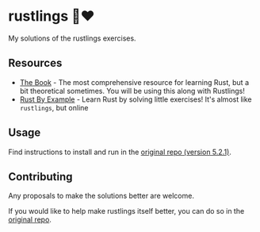# rustlings 🦀❤️

My solutions of the rustlings exercises.

## Resources

- [The Book](https://doc.rust-lang.org/book/index.html) - The most comprehensive resource for learning Rust, but a bit theoretical sometimes. You will be using this along with Rustlings!
- [Rust By Example](https://doc.rust-lang.org/rust-by-example/index.html) - Learn Rust by solving little exercises! It's almost like `rustlings`, but online

## Usage

Find instructions to install and run in the [original repo (version 5.2.1)](https://github.com/rust-lang/rustlings/tree/5.2.1).

## Contributing

Any proposals to make the solutions better are welcome.

If you would like to help make rustlings itself better, you can do so in the [original repo](https://github.com/rust-lang/rustlings).
